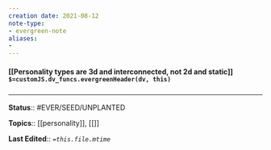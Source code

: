 ```yaml
---
creation date: 2021-08-12
note-type: 
- evergreen-note
aliases:
- 
---
```

#### [[Personality types are 3d and interconnected, not 2d and static]] `$=customJS.dv_funcs.evergreenHeader(dv, this)`


### <hr class="footnote"/>

**Status**:: #EVER/SEED/UNPLANTED 

**Topics**::  [[personality]], [[]]
	
**Last Edited**:: *`=this.file.mtime`*